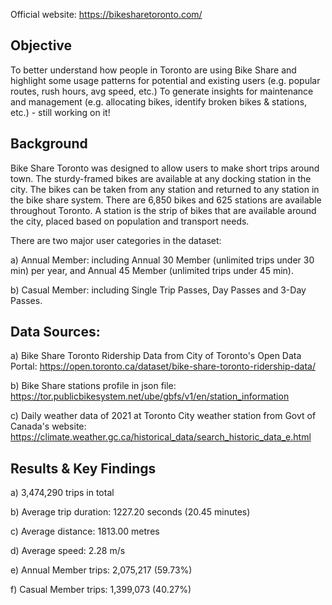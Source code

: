 Official website: https://bikesharetoronto.com/

## Objective
To better understand how people in Toronto are using Bike Share
and highlight some usage patterns for potential and existing users (e.g. popular routes, rush hours, avg speed, etc.)
To generate insights for maintenance and management (e.g. allocating bikes, identify broken bikes & stations, etc.) - still working on it!

## Background
Bike Share Toronto was designed to allow users to make short trips around town. The sturdy-framed bikes are available at any docking station in the city. The bikes can be taken from any station and returned to any station in the bike share system. There are 6,850 bikes and 625 stations are available throughout Toronto. A station is the strip of bikes that are available around the city, placed based on population and transport needs.

There are two major user categories in the dataset:

a) Annual Member: including Annual 30 Member (unlimited trips under 30 min) per year, and Annual 45 Member (unlimited trips under 45 min).

b) Casual Member: including Single Trip Passes, Day Passes and 3-Day Passes.

## Data Sources:
a) Bike Share Toronto Ridership Data from City of Toronto's Open Data Portal: https://open.toronto.ca/dataset/bike-share-toronto-ridership-data/

b) Bike Share stations profile in json file: https://tor.publicbikesystem.net/ube/gbfs/v1/en/station_information

c) Daily weather data of 2021 at Toronto City weather station from Govt of Canada's website: https://climate.weather.gc.ca/historical_data/search_historic_data_e.html

## Results & Key Findings
a) 3,474,290 trips in total

b) Average trip duration: 1227.20 seconds (20.45 minutes)

c) Average distance: 1813.00 metres

d) Average speed: 2.28 m/s

e) Annual Member trips: 2,075,217 (59.73%)

f) Casual Member trips: 1,399,073 (40.27%)

